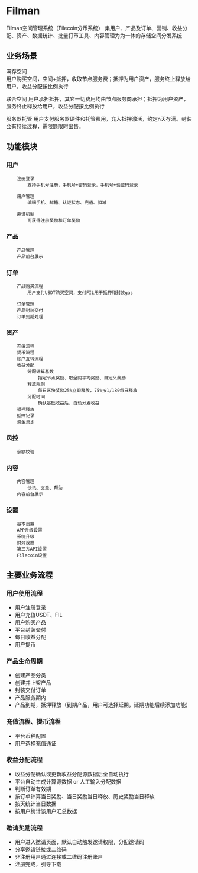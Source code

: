 # Filman
Filman空间管理系统（Filecoin分币系统）
集用户、产品及订单、营销、收益分配、资产、数据统计、批量打币工具、内容管理为为一体的存储空间分发系统

## 业务场景   
满存空间  
		用户购买空间，空间+抵押，收取节点服务费；抵押为用户资产，服务终止释放给用户，收益分配按比例执行
		
联合空间
		用户承担抵押，其它一切费用均由节点服务商承担；抵押为用户资产，服务终止释放给用户，收益分配按比例执行
		
服务器托管
		用户支付服务器硬件和托管费用，充入抵押激活，约定n天存满。封装会有持续过程，需限额限时出售。
		
## 功能模块
### 用户	
		注册登录
			支持手机号注册，手机号+密码登录，手机号+验证码登录
			
		用户管理
			编辑手机、邮箱、认证状态、充值、扣减
			
		邀请机制
			可获得注册奖励和订单奖励
### 产品	
		产品管理
		产品前台展示
### 订单	
		产品购买流程
			用户支付USDT购买空间，支付FIL用于抵押和封装gas
			
		订单管理
		产品封装交付
		订单到期处理
### 资产	
		充值流程
		提币流程
		账户互转流程
		收益分配
			分配计算基数
				指定节点奖励、取全网平均奖励、自定义奖励
			释放规则
				每日区块奖励25%立即释放，75%按1/180每日释放
			分配时间
				确认基础收益后，自动分发收益
		抵押释放
		抵押记录
		资金流水
### 风控	
		余额校验
### 内容	
		内容管理
			快讯、文章、帮助
		内容前台展示
### 设置	
		基本设置
		APP升级设置
		系统升级
		财务设置
		第三方API设置
		Filecoin设置

## 主要业务流程    

### 用户使用流程
* 用户注册登录
* 用户充值USDT、FIL
* 用户购买产品
* 平台封装交付
* 每日收益分配
* 用户提币

### 产品生命周期
* 创建产品分类
* 创建并上架产品
* 封装交付订单
* 产品服务期内
* 产品到期，抵押释放（到期产品，用户可选择延期，延期功能后续添加功能）

### 充值流程、提币流程
* 平台币种配置
* 用户选择充值通证

### 收益分配流程
* 收益分配确认或更新收益分配源数据后全自动执行
* 平台自动生成计算源数据 or 人工输入分配数据
* 判断订单有效期
* 按订单计算当日奖励、当日奖励当日释放、历史奖励当日释放
* 按天统计当日数据
* 按用户统计该用户汇总数据

### 邀请奖励流程
* 用户进入邀请页面，默认自动触发邀请权限，分配邀请码
* 分享邀请链接或二维码
* 非注册用户通过连接或二维码注册账户
* 注册完成，引导下载
